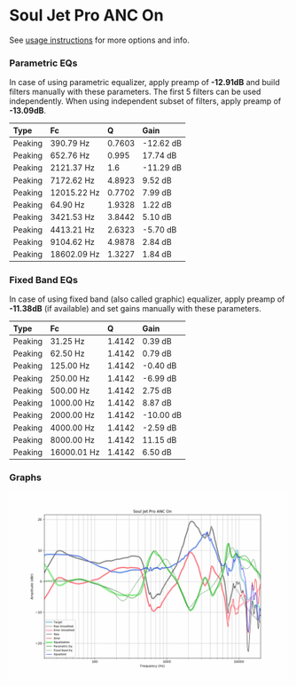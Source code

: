 # Soul Jet Pro ANC On
See [usage instructions](https://github.com/jaakkopasanen/AutoEq#usage) for more options and info.

### Parametric EQs
In case of using parametric equalizer, apply preamp of **-12.91dB** and build filters manually
with these parameters. The first 5 filters can be used independently.
When using independent subset of filters, apply preamp of **-13.09dB**.

| Type    | Fc          |      Q | Gain      |
|:--------|:------------|:-------|:----------|
| Peaking | 390.79 Hz   | 0.7603 | -12.62 dB |
| Peaking | 652.76 Hz   | 0.995  | 17.74 dB  |
| Peaking | 2121.37 Hz  | 1.6    | -11.29 dB |
| Peaking | 7172.62 Hz  | 4.8923 | 9.52 dB   |
| Peaking | 12015.22 Hz | 0.7702 | 7.99 dB   |
| Peaking | 64.90 Hz    | 1.9328 | 1.22 dB   |
| Peaking | 3421.53 Hz  | 3.8442 | 5.10 dB   |
| Peaking | 4413.21 Hz  | 2.6323 | -5.70 dB  |
| Peaking | 9104.62 Hz  | 4.9878 | 2.84 dB   |
| Peaking | 18602.09 Hz | 1.3227 | 1.84 dB   |

### Fixed Band EQs
In case of using fixed band (also called graphic) equalizer, apply preamp of **-11.38dB**
(if available) and set gains manually with these parameters.

| Type    | Fc          |      Q | Gain      |
|:--------|:------------|:-------|:----------|
| Peaking | 31.25 Hz    | 1.4142 | 0.39 dB   |
| Peaking | 62.50 Hz    | 1.4142 | 0.79 dB   |
| Peaking | 125.00 Hz   | 1.4142 | -0.40 dB  |
| Peaking | 250.00 Hz   | 1.4142 | -6.99 dB  |
| Peaking | 500.00 Hz   | 1.4142 | 2.75 dB   |
| Peaking | 1000.00 Hz  | 1.4142 | 8.87 dB   |
| Peaking | 2000.00 Hz  | 1.4142 | -10.00 dB |
| Peaking | 4000.00 Hz  | 1.4142 | -2.59 dB  |
| Peaking | 8000.00 Hz  | 1.4142 | 11.15 dB  |
| Peaking | 16000.01 Hz | 1.4142 | 6.50 dB   |

### Graphs
![](./Soul%20Jet%20Pro%20ANC%20On.png)
